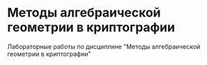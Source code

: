 # Методы алгебраической геометрии в криптографии
Лабораторные работы по дисциплине "Методы алгебраической геометрии в криптографии"